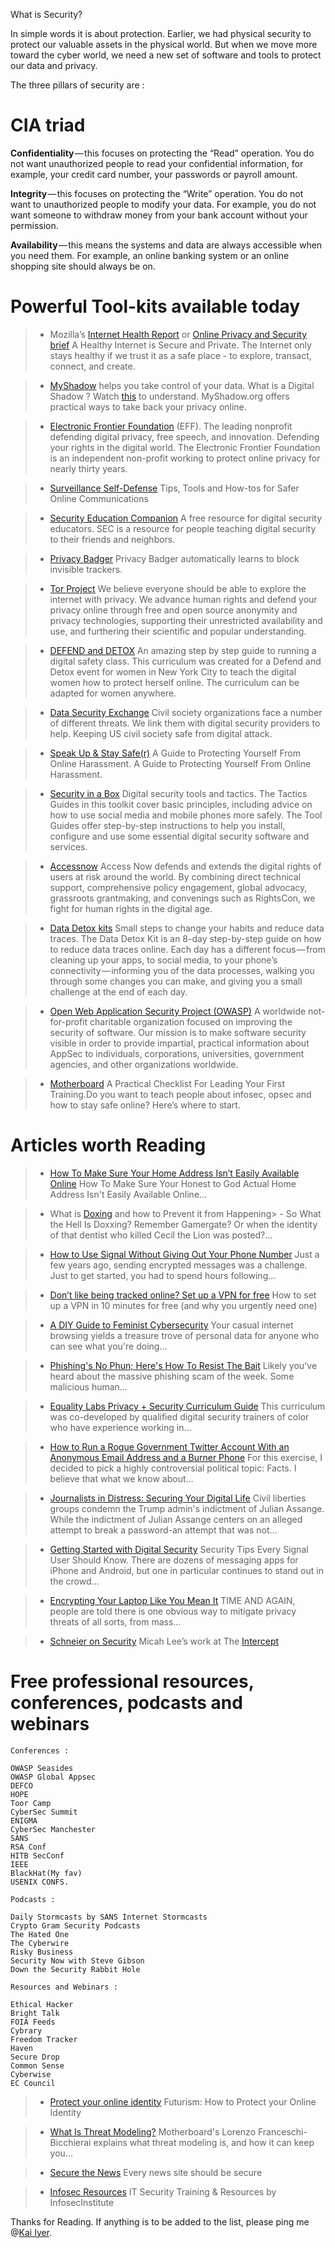 What is Security?

In simple words it is about protection. Earlier, we had physical security to protect our valuable assets in the physical world. But when we move more toward the cyber world, we need a new set of software and tools to protect our data and privacy.

The three pillars of security are :

# CIA triad

<b>Confidentiality</b> — this focuses on protecting the “Read” operation. You do not want unauthorized people to read your confidential information, for example, your credit card number, your passwords or payroll amount.

<b>Integrity</b> — this focuses on protecting the “Write” operation. You do not want to unauthorized people to modify your data. For example, you do not want someone to withdraw money from your bank account without your permission.

<b>Availability</b> — this means the systems and data are always accessible when you need them. For example, an online banking system or an online shopping site should always be on.

# Powerful Tool-kits available today
[](xyz)

> - Mozilla’s [Internet Health Report](https://internethealthreport.org/) or [Online Privacy and Security brief](https://assets.mozilla.net/pdf/IHPbriefs_Online_Privacy_March_2017.pdf)
    A Healthy Internet is Secure and Private. The Internet only stays healthy if we trust it as a safe place - to explore, transact, connect, and create.

> - [MyShadow](https://myshadow.org/train) helps you take control of your data.
    What is a Digital Shadow ? Watch [this](https://myshadow.org/media/video/what-is-a-digital-shadow.mp4) to understand.
    MyShadow.org offers practical ways to take back your privacy online.

> - [Electronic Frontier Foundation](www.eff.org) (EFF). The leading nonprofit defending digital privacy, free speech, and innovation.
    Defending your rights in the digital world. The Electronic Frontier Foundation is an independent non-profit working to protect online privacy for nearly thirty years.

> - [Surveillance Self-Defense](ssd.eff.org)
    Tips, Tools and How-tos for Safer Online Communications

> - [Security Education Companion](sec.eff.org)
    A free resource for digital security educators. SEC is a resource for people teaching digital security to their friends and neighbors.

> - [Privacy Badger](https://www.eff.org/privacybadger) 
    Privacy Badger automatically learns to block invisible trackers.

> - [Tor Project](www.torproject.org)
    We believe everyone should be able to explore the internet with privacy. We advance human rights and defend your privacy online through free and open source anonymity and privacy technologies, supporting their unrestricted availability and use, and furthering their scientific and popular understanding.

> - [DEFEND and DETOX](https://thimbleprojects.org/amira/283780/#overview) 
    An amazing step by step guide to running a digital safety class. This curriculum was created for a Defend and Detox event for women in New York City to teach the digital women how to protect herself online. The curriculum can be adapted for women anywhere.

> - [Data Security Exchange](https://www.digitalsecurityexchange.org/) 
    Civil society organizations face a number of different threats. We link them with digital security providers to help. Keeping US civil society safe from digital attack.

> - [Speak Up & Stay Safe(r)](https://onlinesafety.feministfrequency.com/en/)
    A Guide to Protecting Yourself From Online Harassment. A Guide to Protecting Yourself From Online Harassment.

> - [Security in a Box](tacticssecurityinabox.org)
    Digital security tools and tactics. The Tactics Guides in this toolkit cover basic principles, including advice on how to use social media and mobile phones more safely. The Tool Guides offer step-by-step instructions to help you install, configure and use some essential digital security software and services.

> - [Accessnow](https://www.accessnow.org/first-look-at-digital-security/)
    Access Now defends and extends the digital rights of users at risk around the world. By combining direct technical support, comprehensive policy engagement, global advocacy, grassroots grantmaking, and convenings such as RightsCon, we fight for human rights in the digital age.

> - [Data Detox kits](https://tacticaltech.org/news/data-detox-kit/) 
    Small steps to change your habits and reduce data traces. The Data Detox Kit is an 8-day step-by-step guide on how to reduce data traces online. Each day has a different focus — from cleaning up your apps, to social media, to your phone’s connectivity — informing you of the data processes, walking you through some changes you can make, and giving you a small challenge at the end of each day.

> - [Open Web Application Security Project (OWASP)](https://www.owasp.org/index.php/Main_Page)
    A worldwide not-for-profit charitable organization focused on improving the security of software. Our mission is to make software security visible in order to provide impartial, practical information about AppSec to individuals, corporations, universities, government agencies, and other organizations worldwide.

> - [Motherboard](https://motherboard.vice.com/en_us/article/4xby8g/how-to-give-a-digital-security-training)
    A Practical Checklist For Leading Your First Training.Do you want to teach people about infosec, opsec and how to stay safe online? Here’s where to start.

# Articles worth Reading
[](xyz)

> - [How To Make Sure Your Home Address Isn’t Easily Available Online](https://www.autostraddle.com/how-to-make-sure-your-honest-to-god-actual-home-address-isnt-easily-available-online-365455/)
    How To Make Sure Your Honest to God Actual Home Address Isn't Easily Available Online...

> - What is [Doxing](https://www.propublica.org/article/so-what-the-hell-is-doxxing) and how to Prevent it from Happening> - 
    So What the Hell Is Doxxing? Remember Gamergate? Or when the identity of that dentist who killed Cecil the Lion was posted?... 

> - [How to Use Signal Without Giving Out Your Phone Number](https://theintercept.com/2017/09/28/signal-tutorial-second-phone-number/)
    Just a few years ago, sending encrypted messages was a challenge. Just to get started, you had to spend hours following...

> - [Don’t like being tracked online? Set up a VPN for free](https://medium.freecodecamp.org/how-to-set-up-a-vpn-in-5-minutes-for-free-and-why-you-urgently-need-one-d5cdba361907)
    How to set up a VPN in 10 minutes for free (and why you urgently need one)

> - [A DIY Guide to Feminist Cybersecurity](https://hackblossom.org/cybersecurity/)
    Your casual internet browsing yields a treasure trove of personal data for anyone who can see what you're doing…

> - [Phishing's No Phun; Here's How To Resist The Bait](https://www.autostraddle.com/phishings-no-phun-heres-how-to-resist-the-bait-378342/)
    Likely you've heard about the massive phishing scam of the week. Some malicious human…

> - [Equality Labs Privacy + Security Curriculum Guide](https://www.equalitylabs.org/curriculum/)
    This curriculum was co-developed by qualified digital security trainers of color who have experience working in…

> - [How to Run a Rogue Government Twitter Account With an Anonymous Email Address and a Burner Phone](https://www.theguardian.com/global-development/poverty-matters/2011/aug/04/digital-technology-development-tool)
    For this exercise, I decided to pick a highly controversial political topic: Facts. I believe that what we know about…


> - [Journalists in Distress: Securing Your Digital Life](https://freedom.press/news/civil-liberties-groups-condemn-trump-admins-indictment-julian-assange/)
    Civil liberties groups condemn the Trump admin's indictment of Julian Assange. While the indictment of Julian Assange centers on an alleged attempt to break a password-an attempt that was not…

> - [Getting Started with Digital Security](https://theintercept.com/2016/07/02/security-tips-every-signal-user-should-know/)
    Security Tips Every Signal User Should Know. There are dozens of messaging apps for iPhone and Android, but one in particular continues to stand out in the crowd…

> - [Encrypting Your Laptop Like You Mean It](https://theintercept.com/2015/04/27/encrypting-laptop-like-mean/)
    TIME AND AGAIN, people are told there is one obvious way to mitigate privacy threats of all sorts, from mass…

> - [Schneier on Security](https://theintercept.com/staff/micah-lee/)
    Micah Lee’s work at The [Intercept](https://www.schneier.com/)


# Free professional resources, conferences, podcasts and webinars
[](xyz)
    
    Conferences :

    OWASP Seasides
    OWASP Global Appsec 
    DEFCO
    HOPE
    Toor Camp
    CyberSec Summit
    ENIGMA
    CyberSec Manchester
    SANS
    RSA Conf
    HITB SecConf
    IEEE
    BlackHat(My fav) 
    USENIX CONFS.

    Podcasts :

    Daily Stormcasts by SANS Internet Stormcasts
    Crypto Gram Security Podcasts
    The Hated One
    The Cyberwire
    Risky Business
    Security Now with Steve Gibson
    Down the Security Rabbit Hole

    Resources and Webinars :

    Ethical Hacker
    Bright Talk 
    FOIA Feeds
    Cybrary
    Freedom Tracker
    Haven
    Secure Drop
    Common Sense
    Cyberwise
    EC Council

> - [Protect your online identity](https://youtu.be/ok0BKGZIZ6c)
    Futurism: How to Protect your Online Identity
    
> - [What Is Threat Modeling?](https://video.vice.com/en_us/video/motherboard-hacking-week-what-is-threat-modeling/5a0b2378177dd428d3222d68?ref=motherboard)
    Motherboard's Lorenzo Franceschi-Bicchierai explains what threat modeling is, and how it can keep you...

> - [Secure the News](https://securethe.news/)
    Every news site should be secure

> - [Infosec Resources](https://resources.infosecinstitute.com/)
    IT Security Training & Resources by InfosecInstitute

Thanks for Reading.
If anything is to be added to the list, please ping me @[Kai Iyer](https://twitter.com/kaiiyer).
